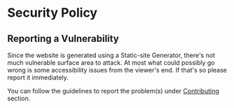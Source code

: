 # Security Policy

## Reporting a Vulnerability

Since the website is generated using a Static-site Generator, there's not much vulnerable surface area to attack. At most what could possibly go wrong is some accessibility issues from the viewer's end. If that's so please report it immediately.

You can follow the guidelines to report the problem(s) under [Contributing](../README.md#issues) section.
